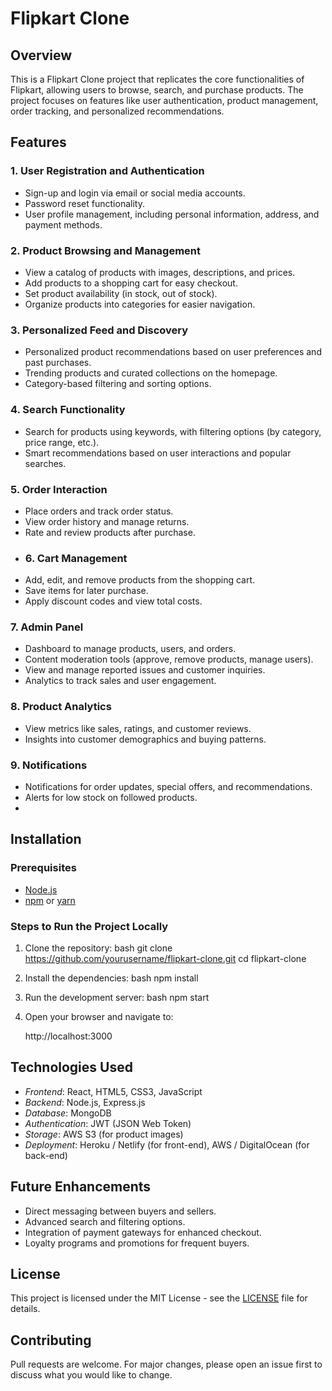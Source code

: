 # Flipkart Clone

## Overview
This is a Flipkart Clone project that replicates the core functionalities of Flipkart, allowing users to browse, search, and purchase products. The project focuses on features like user authentication, product management, order tracking, and personalized recommendations.
## Features

### 1. User Registration and Authentication
- Sign-up and login via email or social media accounts.
- Password reset functionality.
- User profile management, including personal information, address, and payment methods.
### 2. Product Browsing and Management
- View a catalog of products with images, descriptions, and prices.
- Add products to a shopping cart for easy checkout.
- Set product availability (in stock, out of stock).
- Organize products into categories for easier navigation.
### 3. Personalized Feed and Discovery
- Personalized product recommendations based on user preferences and past purchases.
- Trending products and curated collections on the homepage.
- Category-based filtering and sorting options.
### 4. Search Functionality
- Search for products using keywords, with filtering options (by category, price range, etc.).
- Smart recommendations based on user interactions and popular searches.
### 5. Order Interaction
- Place orders and track order status.
- View order history and manage returns.
- Rate and review products after purchase.
- ### 6. Cart Management
- Add, edit, and remove products from the shopping cart.
- Save items for later purchase.
- Apply discount codes and view total costs.

### 7. Admin Panel
- Dashboard to manage products, users, and orders.
- Content moderation tools (approve, remove products, manage users).
- View and manage reported issues and customer inquiries.
- Analytics to track sales and user engagement.

### 8. Product Analytics
- View metrics like sales, ratings, and customer reviews.
- Insights into customer demographics and buying patterns.

### 9. Notifications
- Notifications for order updates, special offers, and recommendations.
- Alerts for low stock on followed products.
- 
## Installation

### Prerequisites
- [Node.js](https://nodejs.org/)
- [npm](https://www.npmjs.com/) or [yarn](https://yarnpkg.com/)

### Steps to Run the Project Locally
1. Clone the repository:
    bash
    git clone https://github.com/yourusername/flipkart-clone.git
    cd flipkart-clone
    

2. Install the dependencies:
    bash
    npm install
    

3. Run the development server:
    bash
    npm start
    

4. Open your browser and navigate to:
    
    http://localhost:3000
    

## Technologies Used
- *Frontend*: React, HTML5, CSS3, JavaScript
- *Backend*: Node.js, Express.js
- *Database*: MongoDB
- *Authentication*: JWT (JSON Web Token)
- *Storage*: AWS S3 (for product images)
- *Deployment*: Heroku / Netlify (for front-end), AWS / DigitalOcean (for back-end)

## Future Enhancements
- Direct messaging between buyers and sellers.
- Advanced search and filtering options.
- Integration of payment gateways for enhanced checkout.
- Loyalty programs and promotions for frequent buyers.

## License
This project is licensed under the MIT License - see the [LICENSE](LICENSE) file for details.

## Contributing
Pull requests are welcome. For major changes, please open an issue first to discuss what you would like to change.
